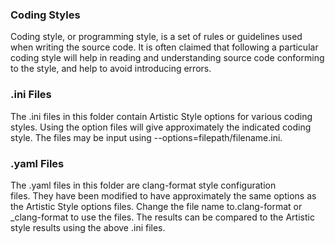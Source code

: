 ### Coding Styles

Coding style, or programming style, is a set of rules or guidelines 
used when writing the source code. It is often claimed that following 
a particular coding style will help in reading and understanding 
source code conforming to the style, and help to avoid introducing 
errors.

### .ini Files

The .ini files in this folder contain 
Artistic Style options for various coding styles. Using the option 
files will give approximately the indicated coding style. The
files may be input using --options=filepath/filename.ini.


### .yaml Files

The .yaml files in this folder are clang-format style configuration  
files. They have been modified to have approximately the same options as
the Artistic Style options files. Change the file name to.clang-format 
or _clang-format to use the files. The results can be compared to 
the Artistic style results using the above .ini files.

